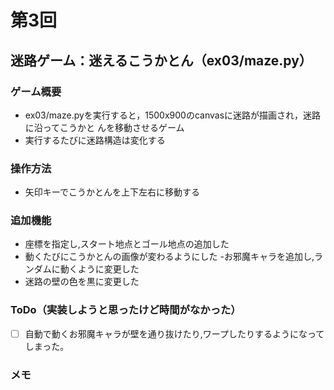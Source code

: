 # 第3回
## 迷路ゲーム：迷えるこうかとん（ex03/maze.py）
### ゲーム概要
- ex03/maze.pyを実行すると，1500x900のcanvasに迷路が描画され，迷路に沿ってこうかと
んを移動させるゲーム
- 実行するたびに迷路構造は変化する
### 操作方法
- 矢印キーでこうかとんを上下左右に移動する
### 追加機能
- 座標を指定し,スタート地点とゴール地点の追加した
- 動くたびにこうかとんの画像が変わるようにした
-お邪魔キャラを追加し,ランダムに動くように変更した
- 迷路の壁の色を黒に変更した
### ToDo（実装しようと思ったけど時間がなかった）
- [ ] 自動で動くお邪魔キャラが壁を通り抜けたり,ワープしたりするようになってしまった。
### メモ